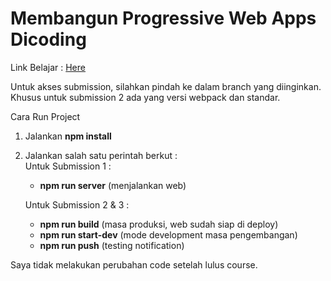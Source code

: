 # Membangun Progressive Web Apps Dicoding

Link Belajar : [Here](https://www.dicoding.com/academies/74)   

Untuk akses submission, silahkan pindah ke dalam branch yang diinginkan.  
Khusus untuk submission 2 ada yang versi webpack dan standar.

Cara Run Project  
1. Jalankan **npm install**
2. Jalankan salah satu perintah berkut :  
    Untuk Submission 1 : 
    - **npm run server** (menjalankan web)

    Untuk Submission 2 & 3 :
    - **npm run build** (masa produksi, web sudah siap di deploy)
    - **npm run start-dev** (mode development masa pengembangan)  
    - **npm run push** (testing notification)

Saya tidak melakukan perubahan code setelah lulus course.  
